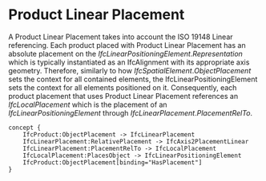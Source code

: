 Product Linear Placement
========================

A Product Linear Placement takes into account the ISO 19148 Linear referencing. Each product placed with Product Linear Placement has an absolute placement on the _IfcLinearPositioningElement_._Representation_ which is typically instantiated as an IfcAlignment with its appropriate axis geometry. Therefore, similarly to how _IfcSpatialElement_._ObjectPlacement_ sets the context for all contained elements, the IfcLinearPositioningElement sets the context for all elements positioned on it. Consequently, each product placement that uses Product Linear Placement references an _IfcLocalPlacement_ which is the placement of an _IfcLinearPositioningElement_ through _IfcLinearPlacement_._PlacementRelTo_.

```
concept {
    IfcProduct:ObjectPlacement -> IfcLinearPlacement
    IfcLinearPlacement:RelativePlacement -> IfcAxis2PlacementLinear
    IfcLinearPlacement:PlacementRelTo -> IfcLocalPlacement
    IfcLocalPlacement:PlacesObject -> IfcLinearPositioningElement
    IfcProduct:ObjectPlacement[binding="HasPlacement"]
}
```
